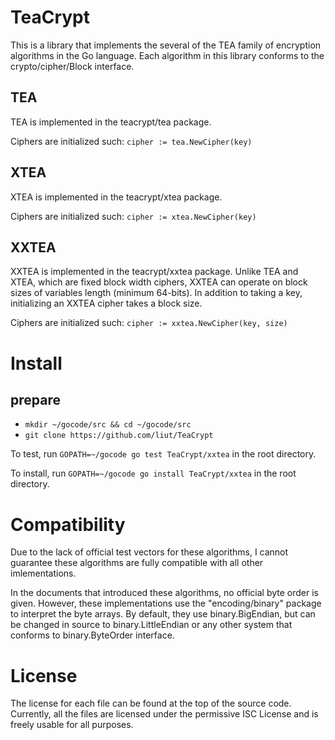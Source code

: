 # TeaCrypt
This is a library that implements the several of the TEA family of encryption algorithms in the Go language. Each algorithm in this library conforms to the crypto/cipher/Block interface.

## TEA
TEA is implemented in the teacrypt/tea package.

Ciphers are initialized such:
`cipher := tea.NewCipher(key)`

## XTEA
XTEA is implemented in the teacrypt/xtea package.

Ciphers are initialized such:
`cipher := xtea.NewCipher(key)`

## XXTEA
XXTEA is implemented in the teacrypt/xxtea package. Unlike TEA and XTEA, which are fixed block width ciphers, XXTEA can operate on block sizes of variables length (minimum 64-bits). In addition to taking a key, initializing an XXTEA cipher takes a block size.

Ciphers are initialized such:
`cipher := xxtea.NewCipher(key, size)`

# Install
## prepare
* `mkdir ~/gocode/src && cd ~/gocode/src`
* `git clone https://github.com/liut/TeaCrypt`

To test, run `GOPATH=~/gocode go test TeaCrypt/xxtea` in the root directory.

To install, run `GOPATH=~/gocode go install TeaCrypt/xxtea` in the root directory.

# Compatibility
Due to the lack of official test vectors for these algorithms, I cannot guarantee these algorithms are fully compatible with all other imlementations.

In the documents that introduced these algorithms, no official byte order is given. However, these implementations use the "encoding/binary" package to interpret the byte arrays. By default, they use binary.BigEndian, but can be changed in source to binary.LittleEndian or any other system that conforms to binary.ByteOrder interface.

# License
The license for each file can be found at the top of the source code. Currently, all the files are licensed under the permissive ISC License and is freely usable for all purposes.

